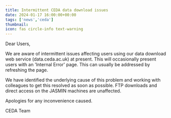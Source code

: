 ```yaml
---
title: Intermittent CEDA data download issues
date: 2024-01-17 16:00:00+00:00
tags: ['news','ceda']
thumbnail: 
icon: fas circle-info text-warning
---
```


Dear Users,

We are aware of intermittent issues affecting users using our data download web service (data.ceda.ac.uk) at present. This will occasionally present users with an 'Internal Error' page. This can usually be addressed by refreshing the page.

We have identified the underlying cause of this problem and working with colleagues to get this resolved as soon as possible.
FTP downloads and direct access on the JASMIN machines are unaffected.

Apologies for any inconvenience caused.

CEDA Team
